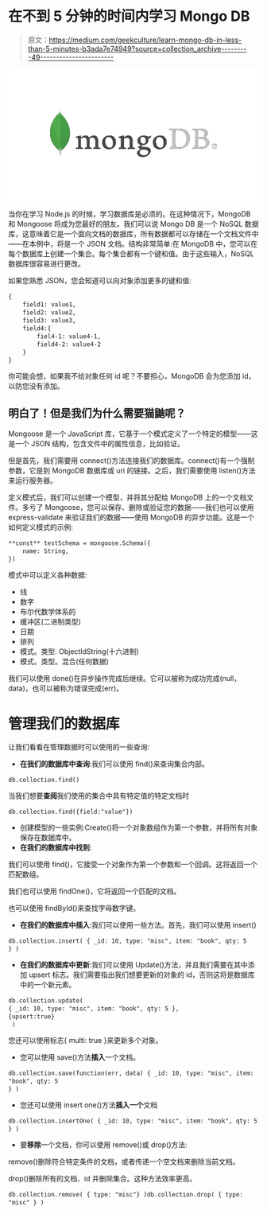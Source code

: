 # 在不到 5 分钟的时间内学习 Mongo DB

> 原文：<https://medium.com/geekculture/learn-mongo-db-in-less-than-5-minutes-b3ada7e74949?source=collection_archive---------49----------------------->

![](img/84610a130f213316531a128dfcb02e9f.png)

当你在学习 Node.js 的时候，学习数据库是必须的。在这种情况下，MongoDB 和 Mongoose 将成为您最好的朋友。我们可以说 Mongo DB 是一个 NoSQL 数据库，这意味着它是一个面向文档的数据库，所有数据都可以存储在一个文档文件中——在本例中，将是一个 JSON 文档。结构非常简单:在 MongoDB 中，您可以在每个数据库上创建一个集合。每个集合都有一个键和值。由于这些输入，NoSQL 数据库很容易进行更改。

如果您熟悉 JSON，您会知道可以向对象添加更多的键和值:

```
{
    field1: value1,
    field2: value2,
    field3: value3,   
    field4:{
        fiel4-1: value4-1,
        field4-2: value4-2
    }
}
```

你可能会想，如果我不给对象任何 id 呢？不要担心，MongoDB 会为您添加 id，以防您没有添加。

## 明白了！但是我们为什么需要猫鼬呢？

Mongoose 是一个 JavaScript 库，它基于一个模式定义了一个特定的模型——这是一个 JSON 结构，包含文件中的属性信息，比如验证。

但是首先，我们需要用 connect()方法连接我们的数据库。connect()有一个强制参数，它是到 MongoDB 数据库或 uri 的链接。之后，我们需要使用 listen()方法来运行服务器。

定义模式后，我们可以创建一个模型，并将其分配给 MongoDB 上的一个文档文件。多亏了 Mongoose，您可以保存、删除或验证您的数据——我们也可以使用 express-validate 来验证我们的数据——使用 MongoDB 的异步功能。这是一个如何定义模式的示例:

```
**const** testSchema = mongoose.Schema({
    name: String,
})
```

模式中可以定义各种数据:

*   线
*   数字
*   布尔代数学体系的
*   缓冲区(二进制类型)
*   日期
*   排列
*   模式。类型. ObjectIdString(十六进制)
*   模式。类型。混合(任何数据)

我们可以使用 done()在异步操作完成后继续。它可以被称为成功完成(null，data)，也可以被称为错误完成(err)。

# **管理我们的数据库**

让我们看看在管理数据时可以使用的一些查询:

*   **在我们的数据库中查询**:我们可以使用 find()来查询集合内部。

```
db.collection.find()
```

当我们想要**查阅**我们使用的集合中具有特定值的特定文档时

```
db.collection.find({field:"value"})
```

*   创建模型的一些实例:Create()将一个对象数组作为第一个参数，并将所有对象保存在数据库中。
*   **在我们的数据库中找到**:

我们可以使用 find()，它接受一个对象作为第一个参数和一个回调。这将返回一个匹配数组。

我们也可以使用 findOne()，它将返回一个匹配的文档。

也可以使用 findById()来查找字母数字键。

*   **在我们的数据库中插入**:我们可以使用一些方法。首先，我们可以使用 insert()

```
db.collection.insert( { _id: 10, type: "misc", item: "book", qty: 5 
} )
```

*   **在我们的数据库中更新**:我们可以使用 Update()方法，并且我们需要在其中添加 upsert 标志。我们需要指出我们想要更新的对象的 id，否则这将是数据库中的一个新元素。

```
db.collection.update( 
{ _id: 10, type: "misc", item: "book", qty: 5 },
{upsert:true}
 )
```

您还可以使用标志{ multi: true }来更新多个对象。

*   您可以使用 save()方法**插入**一个文档。

```
db.collection.save(function(err, data) { _id: 10, type: "misc", item: "book", qty: 5 
} )
```

*   您还可以使用 insert one()方法**插入一个**文档

```
db.collection.insertOne( { _id: 10, type: "misc", item: "book", qty: 5 
} )
```

*   要**移除**一个文档，你可以使用 remove()或 drop()方法:

remove()删除符合特定条件的文档，或者传递一个空文档来删除当前文档。

drop()删除所有的文档、id 并删除集合。这种方法效率更高。

```
db.collection.remove( { type: "misc"} )db.collection.drop( { type: "misc" } )
```